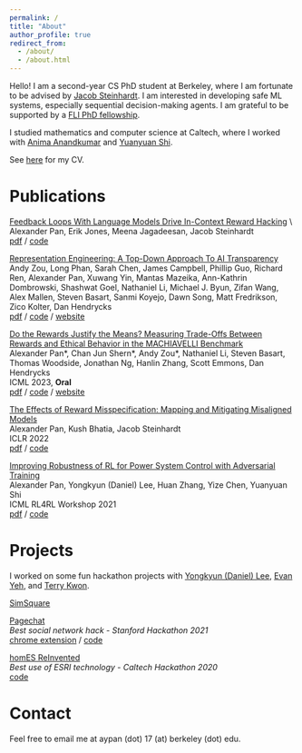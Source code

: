 ```yaml
---
permalink: /
title: "About"
author_profile: true
redirect_from: 
  - /about/
  - /about.html
---
```


Hello! I am a second-year CS PhD student at Berkeley, where I am fortunate to be advised by [Jacob Steinhardt](https://jsteinhardt.stat.berkeley.edu/). I am interested in developing safe ML systems, especially sequential decision-making agents. I am grateful to be supported by a [FLI PhD fellowship](https://futureoflife.org/about-us/our-people/fellowship-winners-2022/).

I studied mathematics and computer science at Caltech, where I worked with [Anima Anandkumar](http://tensorlab.cms.caltech.edu/users/anima/) and [Yuanyuan Shi](https://yyshi.eng.ucsd.edu/).  

See [here](https://drive.google.com/file/d/17jkbEmK-c69u8qqnYDzJNbo917Qwn6gg/view?usp=sharing) for my CV. 

Publications
======
[Feedback Loops With Language Models Drive In-Context Reward Hacking](https://arxiv.org/abs/2402.06627) \ 
Alexander Pan, Erik Jones, Meena Jagadeesan, Jacob Steinhardt \
[pdf](https://arxiv.org/pdf/2402.06627.pdf) / [code](https://github.com/aypan17/llm-feedback)

[Representation Engineering: A Top-Down Approach To AI Transparency](https://arxiv.org/abs/2310.01405) \
Andy Zou, Long Phan, Sarah Chen, James Campbell, Phillip Guo, Richard Ren, Alexander Pan, Xuwang Yin, Mantas Mazeika, Ann-Kathrin Dombrowski, Shashwat Goel, Nathaniel Li, Michael J. Byun, Zifan Wang, Alex Mallen, Steven Basart, Sanmi Koyejo, Dawn Song, Matt Fredrikson, Zico Kolter, Dan Hendrycks \
[pdf](https://arxiv.org/pdf/2310.01405.pdf) / [code](https://github.com/andyzoujm/representation-engineering) / [website](https://www.ai-transparency.org/)

[Do the Rewards Justify the Means? Measuring Trade-Offs Between Rewards and Ethical Behavior in the MACHIAVELLI Benchmark](https://arxiv.org/abs/2304.03279) \
Alexander Pan\*, Chan Jun Shern\*, Andy Zou\*, Nathaniel Li, Steven Basart, Thomas Woodside, Jonathan Ng, Hanlin Zhang, Scott Emmons, Dan Hendrycks \
ICML 2023, **Oral**  \
[pdf](https://arxiv.org/pdf/2304.03279.pdf) / [code](https://github.com/aypan17/machiavelli) / [website](https://aypan17.github.io/machiavelli/)

[The Effects of Reward Misspecification: Mapping and Mitigating Misaligned Models](https://arxiv.org/abs/2201.03544)  \
Alexander Pan, Kush Bhatia, Jacob Steinhardt  \
ICLR 2022 \
[pdf](https://arxiv.org/abs/2201.03544) / [code](https://github.com/aypan17/reward-misspecification)

[Improving Robustness of RL for Power System Control with Adversarial Training](https://arxiv.org/abs/2110.08956)  \
Alexander Pan, Yongkyun (Daniel) Lee, Huan Zhang, Yize Chen, Yuanyuan Shi    \
ICML RL4RL Workshop 2021   \
[pdf](https://arxiv.org/abs/2110.08956) / [code](https://github.com/aypan17/robust_pn)

<!---
Teaching
======
I enjoy teaching and am committed to promoting access to math and CS at all levels.

[Caltech Y RISE](https://www.caltechy.org/rise-tutor)  
Volunteer Tutor: 2018 - Present

Caltech CS 21: *Complexity Theory*  
Teaching Assistant: Winter 2020
-->

Projects
======
I worked on some fun hackathon projects with [Yongkyun (Daniel) Lee](https://noninertialframe.com/about), [Evan Yeh](https://www.linkedin.com/in/evan-yeh/), and [Terry Kwon](https://terrykwon.com/).

[SimSquare](https://devpost.com/software/simsquare)

[Pagechat](https://devpost.com/software/pagechat)  
*Best social network hack - Stanford Hackathon 2021*  
[chrome extension](https://chrome.google.com/webstore/detail/pagenow/lplobiaakhgkjcldopgkbcibeilddbmc) / [code](https://github.com/yongkyunlee/pagechat-chrome)

[homES ReInvented](https://devpost.com/software/homes-reinvented)  
*Best use of ESRI technology - Caltech Hackathon 2020*  
[code](https://github.com/yongkyunlee/hacktech2020)


Contact
======
Feel free to email me at aypan (dot) 17 (at) berkeley (dot) edu.

